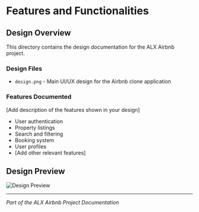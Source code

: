# Features and Functionalities

## Design Overview

This directory contains the design documentation for the ALX Airbnb project.

### Design Files

- `design.png` - Main UI/UX design for the Airbnb clone application

### Features Documented

[Add description of the features shown in your design]

- User authentication
- Property listings
- Search and filtering
- Booking system
- User profiles
- [Add other relevant features]

## Design Preview

![Design Preview](./design.png)

---

*Part of the ALX Airbnb Project Documentation*
